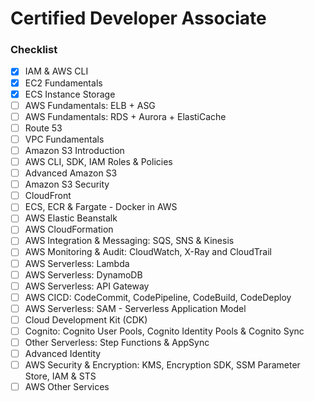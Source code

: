 # Certified Developer Associate 

### Checklist
- [x] IAM & AWS CLI
- [x] EC2 Fundamentals
- [x] ECS Instance Storage
- [ ] AWS Fundamentals: ELB + ASG 
- [ ] AWS Fundamentals: RDS + Aurora + ElastiCache 
- [ ] Route 53 
- [ ] VPC Fundamentals 
- [ ] Amazon S3 Introduction 
- [ ] AWS CLI, SDK, IAM Roles & Policies
- [ ] Advanced Amazon S3 
- [ ] Amazon S3 Security 
- [ ] CloudFront 
- [ ] ECS, ECR & Fargate - Docker in AWS
- [ ] AWS Elastic Beanstalk
- [ ] AWS CloudFormation 
- [ ] AWS Integration & Messaging: SQS, SNS & Kinesis 
- [ ] AWS Monitoring & Audit: CloudWatch, X-Ray and CloudTrail 
- [ ] AWS Serverless: Lambda 
- [ ] AWS Serverless: DynamoDB
- [ ] AWS Serverless: API Gateway
- [ ] AWS CICD: CodeCommit, CodePipeline, CodeBuild, CodeDeploy
- [ ] AWS Serverless: SAM - Serverless Application Model
- [ ] Cloud Development Kit (CDK)
- [ ] Cognito: Cognito User Pools, Cognito Identity Pools & Cognito Sync
- [ ] Other Serverless: Step Functions & AppSync
- [ ] Advanced Identity
- [ ] AWS Security & Encryption: KMS, Encryption SDK, SSM Parameter Store, IAM & STS
- [ ] AWS Other Services
